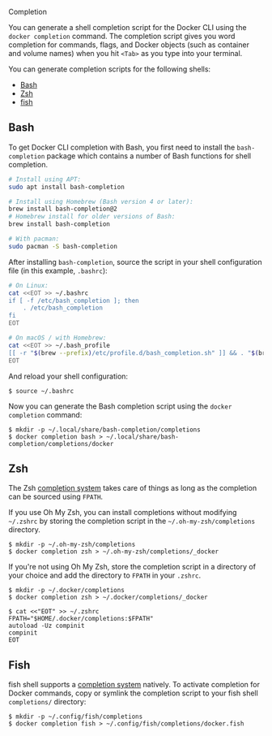 Completion


You can generate a shell completion script for the Docker CLI using the `docker
completion` command. The completion script gives you word completion for
commands, flags, and Docker objects (such as container and volume names) when
you hit `<Tab>` as you type into your terminal.

You can generate completion scripts for the following shells:

- [Bash](#bash)
- [Zsh](#zsh)
- [fish](#fish)

## Bash

To get Docker CLI completion with Bash, you first need to install the
`bash-completion` package which contains a number of Bash functions for shell
completion.

```bash
# Install using APT:
sudo apt install bash-completion

# Install using Homebrew (Bash version 4 or later):
brew install bash-completion@2
# Homebrew install for older versions of Bash:
brew install bash-completion

# With pacman:
sudo pacman -S bash-completion
```

After installing `bash-completion`, source the script in your shell
configuration file (in this example, `.bashrc`):

```bash
# On Linux:
cat <<EOT >> ~/.bashrc
if [ -f /etc/bash_completion ]; then
    . /etc/bash_completion
fi
EOT

# On macOS / with Homebrew:
cat <<EOT >> ~/.bash_profile
[[ -r "$(brew --prefix)/etc/profile.d/bash_completion.sh" ]] && . "$(brew --prefix)/etc/profile.d/bash_completion.sh"
EOT
```

And reload your shell configuration:

```console
$ source ~/.bashrc
```

Now you can generate the Bash completion script using the `docker completion` command:

```console
$ mkdir -p ~/.local/share/bash-completion/completions
$ docker completion bash > ~/.local/share/bash-completion/completions/docker
```

## Zsh

The Zsh [completion system](http://zsh.sourceforge.net/Doc/Release/Completion-System.html)
takes care of things as long as the completion can be sourced using `FPATH`.

If you use Oh My Zsh, you can install completions without modifying `~/.zshrc`
by storing the completion script in the `~/.oh-my-zsh/completions` directory.

```console
$ mkdir -p ~/.oh-my-zsh/completions
$ docker completion zsh > ~/.oh-my-zsh/completions/_docker
```

If you're not using Oh My Zsh, store the completion script in a directory of
your choice and add the directory to `FPATH` in your `.zshrc`.

```console
$ mkdir -p ~/.docker/completions
$ docker completion zsh > ~/.docker/completions/_docker
```

```console
$ cat <<"EOT" >> ~/.zshrc
FPATH="$HOME/.docker/completions:$FPATH"
autoload -Uz compinit
compinit
EOT
```

## Fish

fish shell supports a [completion system](https://fishshell.com/docs/current/#tab-completion) natively.
To activate completion for Docker commands, copy or symlink the completion script to your fish shell `completions/` directory:

```console
$ mkdir -p ~/.config/fish/completions
$ docker completion fish > ~/.config/fish/completions/docker.fish
```
